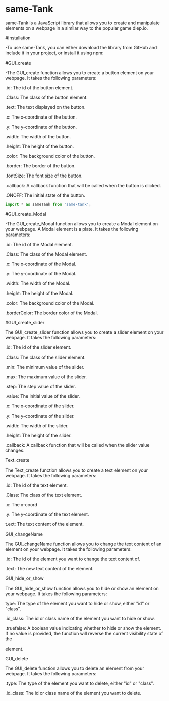 # same-Tank
<p>same-Tank is a JavaScript library that allows you to create and manipulate elements on a webpage in a similar way to the popular game diep.io.

#Installation
<p>-To use same-Tank, you can either download the library from GitHub and include it in your project, or install it using npm:

#GUI_create
<p>-The GUI_create function allows you to create a button element on your webpage. It takes the following parameters:

<p>.id: The id of the button element.
<p>.Class: The class of the button element.
<p>.text: The text displayed on the button.
<p>.x: The x-coordinate of the button.
<p>.y: The y-coordinate of the button.
<p>.width: The width of the button.
<p>.height: The height of the button.
<p>.color: The background color of the button.
<p>.border: The border of the button.
<p>.fontSize: The font size of the button.
<p>.callback: A callback function that will be called when the button is clicked.
<p>.ONOFF: The initial state of the button.
  
```javascript
import * as sameTank from 'same-tank';
```
  
#GUI_create_Modal
<p>-The GUI_create_Modal function allows you to create a Modal element on your webpage. A Modal element is a plate. It takes the following parameters:

<p>.id: The id of the Modal element.
<p>.Class: The class of the Modal element.
<p>.x: The x-coordinate of the Modal.
<p>.y: The y-coordinate of the Modal.
<p>.width: The width of the Modal.
<p>.height: The height of the Modal.
<p>.color: The background color of the Modal.
<p>.borderColor: The border color of the Modal.
  
<p>#GUI_create_slider
<p>The GUI_create_slider function allows you to create a slider element on your webpage. It takes the following parameters:

<p>.id: The id of the slider element.
<p>.Class: The class of the slider element.
<p>.min: The minimum value of the slider.
<p>.max: The maximum value of the slider.
<p>.step: The step value of the slider.
<p>.value: The initial value of the slider.
<p>.x: The x-coordinate of the slider.
<p>.y: The y-coordinate of the slider.
<p>.width: The width of the slider.
<p>.height: The height of the slider.
<p>.callback: A callback function that will be called when the slider value changes.
  
<p>Text_create
<p>The Text_create function allows you to create a text element on your webpage. It takes the following parameters:

<p>.id: The id of the text element.
<p>.Class: The class of the text element.
<p>.x: The x-coord
<p>.y: The y-coordinate of the text element.
<p>t.ext: The text content of the element.
  
<p>GUI_changeName
<p>The GUI_changeName function allows you to change the text content of an element on your webpage. It takes the following parameters:

<p>.id: The id of the element you want to change the text content of.
<p>.text: The new text content of the element.
  
<p>GUI_hide_or_show
<p>The GUI_hide_or_show function allows you to hide or show an element on your webpage. It takes the following parameters:

<p>type: The type of the element you want to hide or show, either "id" or "class".
<p>.id_class: The id or class name of the element you want to hide or show.
<p>.truefalse: A boolean value indicating whether to hide or show the element. If no value is provided, the function will reverse the current visibility state of the <p>element.
  
<p>GUI_delete
<p>The GUI_delete function allows you to delete an element from your webpage. It takes the following parameters:

<p>.type: The type of the element you want to delete, either "id" or "class".
<p>.id_class: The id or class name of the element you want to delete.
